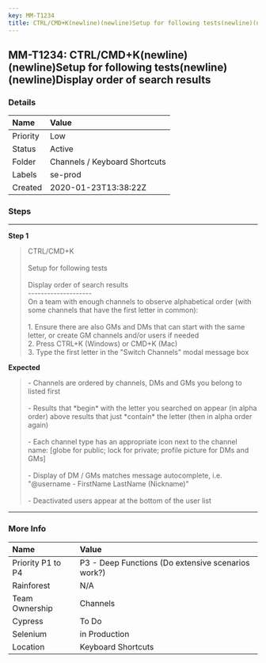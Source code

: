 ```yaml
---
key: MM-T1234
title: CTRL/CMD+K(newline)(newline)Setup for following tests(newline)(newline)Display order of search results
---
```


## MM-T1234: CTRL/CMD+K(newline)(newline)Setup for following tests(newline)(newline)Display order of search results

### Details

| Name     | Value                         |
| :------- | :---------------------------- |
| Priority | Low                           |
| Status   | Active                        |
| Folder   | Channels / Keyboard Shortcuts |
| Labels   | se-prod                       |
| Created  | 2020-01-23T13:38:22Z          |

### Steps

<hr/>

**Step 1**

> <article>CTRL/CMD+K<br /><br />Setup for following tests<br /><br />Display order of search results<br />--------------------<br />On a team with enough channels to observe alphabetical order (with some channels that have the first letter in common):<br /><br />1. Ensure there are also GMs and DMs that can start with the same letter, or create GM channels and/or users if needed<br />2. Press CTRL+K (Windows) or CMD+K (Mac)<br />3. Type the first letter in the &quot;Switch Channels&quot; modal message box</article>

**Expected**

> <article>- Channels are ordered by channels, DMs and GMs you belong to listed first<br /><br />- Results that *begin* with the letter you searched on appear (in alpha order) above results that just *contain* the letter (then in alpha order again) <br /><br />- Each channel type has an appropriate icon next to the channel name: [globe for public; lock for private; profile picture for DMs and GMs]<br /><br />- Display of DM / GMs matches message autocomplete, i.e. &quot;@username - FirstName LastName (Nickname)&quot;<br /><br />- Deactivated users appear at the bottom of the user list</article>

<hr/>

### More Info

| Name              | Value                                              |
| :---------------- | :------------------------------------------------- |
| Priority P1 to P4 | P3 - Deep Functions (Do extensive scenarios work?) |
| Rainforest        | N/A                                                |
| Team Ownership    | Channels                                           |
| Cypress           | To Do                                              |
| Selenium          | in Production                                      |
| Location          | Keyboard Shortcuts                                 |

